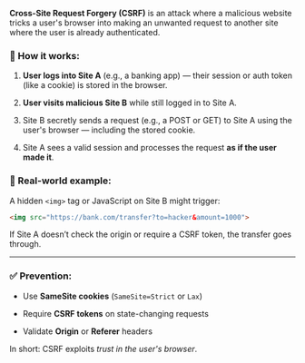 **Cross-Site Request Forgery (CSRF)** is an attack where a malicious website tricks a user's browser into making an unwanted request to another site where the user is already authenticated.

### 🧨 How it works:

1. **User logs into Site A** (e.g., a banking app) — their session or auth token (like a cookie) is stored in the browser.
    
2. **User visits malicious Site B** while still logged in to Site A.
    
3. Site B secretly sends a request (e.g., a POST or GET) to Site A using the user's browser — including the stored cookie.
    
4. Site A sees a valid session and processes the request **as if the user made it**.
    

### 🎯 Real-world example:

A hidden `<img>` tag or JavaScript on Site B might trigger:

```html
<img src="https://bank.com/transfer?to=hacker&amount=1000">
```

If Site A doesn’t check the origin or require a CSRF token, the transfer goes through.

---

### ✅ Prevention:

- Use **SameSite cookies** (`SameSite=Strict` or `Lax`)
    
- Require **CSRF tokens** on state-changing requests
    
- Validate **Origin** or **Referer** headers
    

In short: CSRF exploits _trust in the user's browser_.